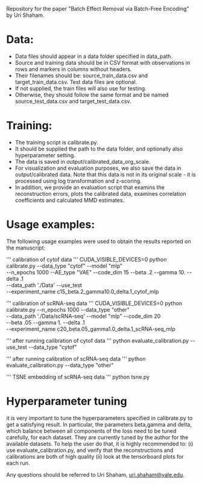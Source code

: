 

Repository for the paper "Batch Effect Removal via Batch-Free Encoding" by Uri Shaham.

# Data:
* Data files should appear in a data folder specified in data_path.
* Source and training data should be in CSV format with observations in rows and markers in columns without headers. 
* Their filenames should be: source_train_data.csv and target_train_data.csv. Test data files are optional. 
* If not supplied, the train files will also use for testing. 
* Otherwise, they should follow the same format and be named source_test_data.csv and target_test_data.csv.

# Training:
* The training script is calibrate.py. 
* It should be supplied the path to the data folder, and optionally also hyperparameter setting.
* The data is saved in output/calibrated_data_org_scale.
* For visualization and evaluation purposes, we also save the data in output/calibrated data. Note that this data is not in its original scale - it is processed using log transformation and z-scoring.
* In addition, we provide an evaluation script that examins the reconstruction errors, plots the calibrated data, examines correlation coefficients and calculated MMD estimates.


# Usage examples:
The following usage examples were used to obtain the results reported on the manuscript:

''' calibration of cytof data '''
CUDA_VISIBLE_DEVICES=0 python calibrate.py --data_type "cytof" --model "mlp" \
--n_epochs 1000 --AE_type "VAE" --code_dim 15 --beta .2 --gamma 10. --delta .1 \
--data_path './Data'  --use_test \
--experiment_name c15_beta.2_gamma10.0_delta.1_cytof_mlp

''' calibration of scRNA-seq data '''
CUDA_VISIBLE_DEVICES=0 python calibrate.py --n_epochs 1000 --data_type "other" \
--data_path './Data/scRNA-seq' --model "mlp" --code_dim 20 \
--beta .05 --gamma 1. --delta .1 \
--experiment_name c20_beta.05_gamma1.0_delta.1_scRNA-seq_mlp


''' after running calibration of cytof data '''
python evaluate_calibration.py --use_test --data_type "cytof" 

''' after running calibration of scRNA-seq data '''
python evaluate_calibration.py --data_type "other" 

''' TSNE embedding of scRNA-seq data '''
python tsne.py 


# Hyperparameter tuning
it is very important to tune the hyperparameters specified in calibrate.py to get a satisfying result.
In particular, the parameters beta,gamma and delta, which balance between all 
components of the loss need to be tuned carefully, for each dataset.
They are currently tuned by the author for the available datasets.
To help the user do that, it is highly recommended to:
(i) use evaluate_calibration.py, and verify that the reconstructions and 
calibrations are both of high quality
(ii) look at the tensorboard plots for each run.



Any questions should be referred to Uri Shaham, uri.shaham@yale.edu.
